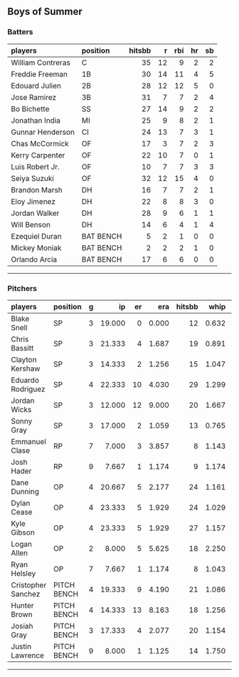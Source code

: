 ## Boys of Summer

### Batters

 
|players           |position  | hitsbb|  r| rbi| hr| sb| 
|:-----------------|:---------|------:|--:|---:|--:|--:| 
|William Contreras |C         |     35| 12|   9|  2|  2| 
|Freddie Freeman   |1B        |     30| 14|  11|  4|  5| 
|Edouard Julien    |2B        |     28| 12|  12|  5|  0| 
|Jose Ramirez      |3B        |     31|  7|   7|  2|  4| 
|Bo Bichette       |SS        |     27| 14|   9|  2|  2| 
|Jonathan India    |MI        |     25|  9|   8|  2|  1| 
|Gunnar Henderson  |CI        |     24| 13|   7|  3|  1| 
|Chas McCormick    |OF        |     17|  3|   7|  2|  3| 
|Kerry Carpenter   |OF        |     22| 10|   7|  0|  1| 
|Luis Robert Jr.   |OF        |     10|  7|   7|  3|  3| 
|Seiya Suzuki      |OF        |     32| 12|  15|  4|  0| 
|Brandon Marsh     |DH        |     16|  7|   7|  2|  1| 
|Eloy Jimenez      |DH        |     22|  8|   8|  3|  0| 
|Jordan Walker     |DH        |     28|  9|   6|  1|  1| 
|Will Benson       |DH        |     14|  6|   4|  1|  4| 
|Ezequiel Duran    |BAT BENCH |      5|  2|   1|  0|  0| 
|Mickey Moniak     |BAT BENCH |      2|  2|   2|  1|  0| 
|Orlando Arcia     |BAT BENCH |     17|  6|   6|  0|  0| 


* * *

### Pitchers

 
|players            |position    |  g|     ip| er|   era| hitsbb|  whip| so|  w| sv| 
|:------------------|:-----------|--:|------:|--:|-----:|------:|-----:|--:|--:|--:| 
|Blake Snell        |SP          |  3| 19.000|  0| 0.000|     12| 0.632| 25|  1|  0| 
|Chris Bassitt      |SP          |  3| 21.333|  4| 1.687|     19| 0.891| 25|  2|  0| 
|Clayton Kershaw    |SP          |  3| 14.333|  2| 1.256|     15| 1.047| 14|  1|  0| 
|Eduardo Rodriguez  |SP          |  4| 22.333| 10| 4.030|     29| 1.299| 16|  2|  0| 
|Jordan Wicks       |SP          |  3| 12.000| 12| 9.000|     20| 1.667|  9|  1|  0| 
|Sonny Gray         |SP          |  3| 17.000|  2| 1.059|     13| 0.765| 18|  1|  0| 
|Emmanuel Clase     |RP          |  7|  7.000|  3| 3.857|      8| 1.143|  6|  1|  5| 
|Josh Hader         |RP          |  9|  7.667|  1| 1.174|      9| 1.174|  7|  2|  5| 
|Dane Dunning       |OP          |  4| 20.667|  5| 2.177|     24| 1.161| 18|  2|  0| 
|Dylan Cease        |OP          |  4| 23.333|  5| 1.929|     24| 1.029| 31|  1|  0| 
|Kyle Gibson        |OP          |  4| 23.333|  5| 1.929|     27| 1.157| 17|  1|  0| 
|Logan Allen        |OP          |  2|  8.000|  5| 5.625|     18| 2.250|  6|  0|  0| 
|Ryan Helsley       |OP          |  7|  7.667|  1| 1.174|      8| 1.043| 13|  0|  6| 
|Cristopher Sanchez |PITCH BENCH |  4| 19.333|  9| 4.190|     21| 1.086| 23|  1|  0| 
|Hunter Brown       |PITCH BENCH |  4| 14.333| 13| 8.163|     18| 1.256| 16|  1|  0| 
|Josiah Gray        |PITCH BENCH |  3| 17.333|  4| 2.077|     20| 1.154| 21|  1|  0| 
|Justin Lawrence    |PITCH BENCH |  9|  8.000|  1| 1.125|     14| 1.750| 12|  0|  1| 


* * *


